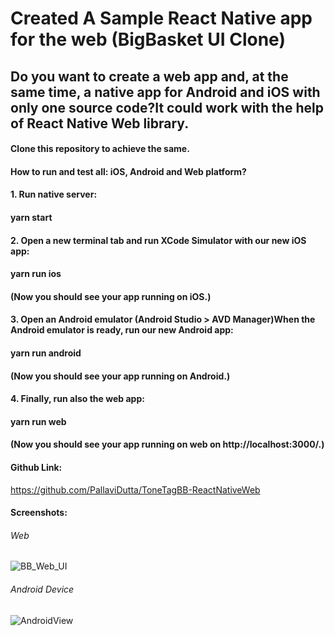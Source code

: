 # Created A Sample React Native app for the web **(BigBasket UI Clone)**

## Do you want to create a web app and, at the same time, a native app for Android and iOS with only one source code?It could work with the help of React Native Web library.

#### Clone this repository to achieve the same.

#### How to run and test all: iOS, Android and Web platform?

#### 1. Run native server:

#### yarn start

#### 2. Open a new terminal tab and run XCode Simulator with our new iOS app:

#### yarn run ios

#### (Now you should see your app running on iOS.)

#### 3. Open an Android emulator (Android Studio > AVD Manager)When the Android emulator is ready, run our new Android app:

#### yarn run android

#### (Now you should see your app running on Android.)

#### 4. Finally, run also the web app:

#### yarn run web

#### (Now you should see your app running on web on http://localhost:3000/.)

#### Github Link:

https://github.com/PallaviDutta/ToneTagBB-ReactNativeWeb

#### Screenshots:

###### Web

![BB_Web_UI](https://user-images.githubusercontent.com/27771095/90398333-dd518b80-e0b6-11ea-908b-cd690c0ff64f.jpeg)

###### Android Device

![AndroidView](https://user-images.githubusercontent.com/27771095/90399996-6b2e7600-e0b9-11ea-97ba-b42855e44191.jpeg)
